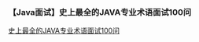 ### 【Java面试】史上最全的JAVA专业术语面试100问
[史上最全的JAVA专业术语面试100问]:ttps://blog.csdn.net/qq_26465035/article/details/103160711
[史上最全的JAVA专业术语面试100问]
